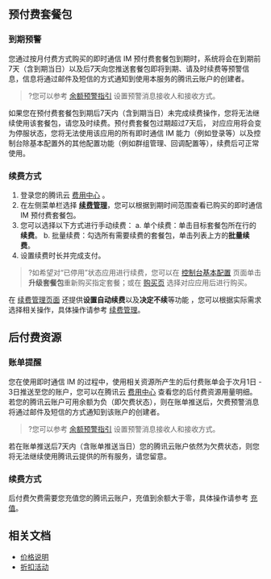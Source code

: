 ## 预付费套餐包
### 到期预警
您通过按月付费方式购买的即时通信 IM 预付费套餐包到期时，系统将会在到期前7天（含到期当日）以及后7天向您推送套餐包即将到期、请及时续费等预警信息，信息将通过邮件及短信的方式通知到使用本服务的腾讯云账户的创建者。
>?您可以参考 [余额预警指引](https://cloud.tencent.com/document/product/555/9942)   设置预警消息接收人和接收方式。

如果您在预付费套餐包到期后7天内（含到期当日）未完成续费操作，您将无法继续使用该套餐包，请您及时续费。预付费套餐包过期超过7天后， 对应应用将会变为停服状态，您将无法使用该应用的所有即时通信 IM 能力（例如登录等）以及控制台除基本配置外的其他配置功能（例如群组管理、回调配置等），续费后可正常使用。

### 续费方式
1. 登录您的腾讯云 [费用中心](https://console.cloud.tencent.com/account) 。
2. 在左侧菜单栏选择 [**续费管理**](https://console.cloud.tencent.com/account/renewal)，您可以根据到期时间范围查看已购买的即时通信 IM 预付费套餐包。
3. 您可以选择以下方式进行手动续费：
 a. 单个续费：单击目标套餐包所在行的**续费**。
 b. 批量续费：勾选所有需要续费的套餐包，单击列表上方的**批量续费**。
4. 设置续费时长并完成支付。 
>?如希望对“已停用”状态应用进行续费，您可以在 [控制台基本配置](https://console.cloud.tencent.com/im-detail) 页面单击**升级套餐包**重新购买指定套餐；或在 [购买页](https://buy.cloud.tencent.com/avc) 选择对应应用后进行购买。
>
在 [续费管理页面](https://console.cloud.tencent.com/account/renewal) 还提供**设置自动续费**以及**决定不续**等功能 ，您可以根据实际需求选择相关操作，具体操作请参考 [续费管理](https://cloud.tencent.com/document/product/555/7454)。

## 后付费资源
### 账单提醒
您在使用即时通信 IM 的过程中，使用相关资源所产生的后付费账单会于次月1日 - 3日推送至您的账户，您可以在腾讯云  [费用中心](https://console.cloud.tencent.com/account) 查看您的后付费资源用量明细。
若您的腾讯云账户可用余额为负（即欠费状态），则在账单推送后，欠费预警消息将通过邮件及短信的方式通知到该账户的创建者。
>?您可以参考 [余额预警指引](https://cloud.tencent.com/document/product/555/9942)   设置预警消息接收人和接收方式。

若在账单推送后7天内（含账单推送当日）您的腾讯云账户依然为欠费状态，则您将无法继续使用腾讯云提供的所有服务，请您留意。

### 续费方式
后付费欠费需要您充值您的腾讯云账户，充值到余额大于零，具体操作请参考 [充值](https://cloud.tencent.com/document/product/555/9902)。

## 相关文档
- [价格说明](https://cloud.tencent.com/document/product/269/11673)
- [折扣活动](https://cloud.tencent.com/document/product/269/46181)

